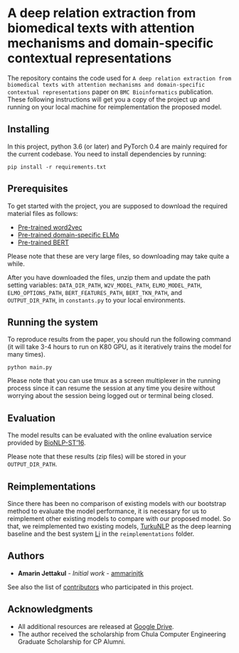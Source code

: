 # A deep relation extraction from biomedical texts with attention mechanisms and domain-specific contextual representations

The repository contains the code used for `A deep relation extraction from biomedical texts with attention mechanisms and domain-specific contextual representations` paper on `BMC Bioinformatics` publication.
These following instructions will get you a copy of the project up and running on your local machine for reimplementation the proposed model.

## Installing

In this project, python 3.6 (or later) and PyTorch 0.4 are mainly required for the current codebase.
You need to install dependencies by running:

```
pip install -r requirements.txt
```

## Prerequisites

To get started with the project, you are supposed to download the required material files as follows:

- [Pre-trained word2vec](https://drive.google.com/file/d/1eXeHKZh_PhxA2hf0NRDpODBZ4zk6L711/view?usp=sharing)
- [Pre-trained domain-specific ELMo](https://drive.google.com/drive/folders/1tnSlCfgFgcJgkWTn-xzAohPGjSAiJOm8?usp=sharing)
- [Pre-trained BERT](https://drive.google.com/drive/folders/1ySPqub2DRFHYqyfh9qWS0QeJApfrKWwQ?usp=sharing)

Please note that these are very large files, so downloading may take quite a while.

After you have downloaded the files, unzip them and update the path setting variables: `DATA_DIR_PATH`, `W2V_MODEL_PATH`, `ELMO_MODEL_PATH`, `ELMO_OPTIONS_PATH`, `BERT_FEATURES_PATH`, `BERT_TKN_PATH`, and `OUTPUT_DIR_PATH`, in `constants.py` to your local environments.

## Running the system

To reproduce results from the paper, you should run the following command (it will take 3-4 hours to run on K80 GPU, as it iteratively trains the model for many times).

```
python main.py
```

Please note that you can use tmux as a screen multiplexer in the running process since it can resume the session at any time you desire without worrying about the session being logged out or terminal being closed.

## Evaluation

The model results can be evaluated with the online evaluation service provided by [BioNLP-ST’16](http://bibliome.jouy.inra.fr/demo/BioNLP-ST-2016-Evaluation/index.html).

Please note that these results (zip files) will be stored in your `OUTPUT_DIR_PATH`.

## Reimplementations

Since there has been no comparison of existing models with our bootstrap method to evaluate the model performance, it is necessary for us to reimplement other existing models to compare with our proposed model. So that, we reimplemented two existing models, [TurkuNLP](http://aclweb.org/anthology/W16-3009) as the deep learning baseline and the best system [Li](https://www.ncbi.nlm.nih.gov/pmc/articles/PMC6101075/pdf/12859_2018_Article_2275.pdf) in the `reimplementations` folder.

## Authors

- **Amarin Jettakul** - _Initial work_ - [ammarinjtk](https://github.com/ammarinjtk)

See also the list of [contributors](https://github.com/your/project/contributors) who participated in this project.

## Acknowledgments

- All additional resources are released at [Google Drive](https://drive.google.com/drive/folders/1u7e86ZwqSNERDXjR5tec63Id0nTJBTVO?usp=sharing).
- The author received the scholarship from Chula Computer Engineering Graduate Scholarship for CP Alumni.
